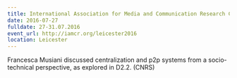 ```yaml
---
title: International Association for Media and Communication Research Conference
date: 2016-07-27
fulldate: 27-31.07.2016
event_url: http://iamcr.org/leicester2016
location: Leicester
---
```


Francesca Musiani discussed centralization and p2p systems from a socio-technical perspective, as explored in D2.2. (CNRS)
